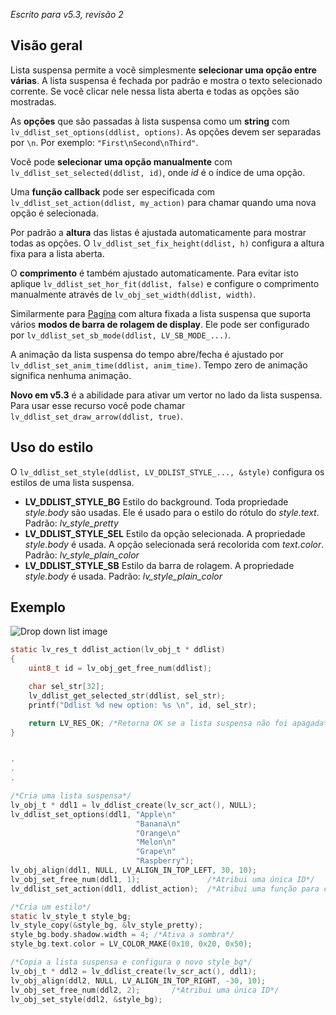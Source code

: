 _Escrito para v5.3, revisão 2_

## Visão geral

Lista suspensa permite a você simplesmente **selecionar uma opção entre várias**. A lista suspensa é fechada por padrão e mostra o texto selecionado corrente. Se você clicar nele nessa lista aberta e todas as opções são mostradas.

As **opções** que são passadas à lista suspensa como um **string** com `lv_ddlist_set_options(ddlist, options)`. As opções devem ser separadas por `\n`. Por exemplo: `"First\nSecond\nThird"`.

Você pode **selecionar uma opção manualmente** com `lv_ddlist_set_selected(ddlist, id)`, onde _id_ é o índice de uma opção.

Uma **função callback** pode ser especificada com `lv_ddlist_set_action(ddlist, my_action)` para chamar quando uma nova opção é selecionada.

Por padrão a **altura** das listas é ajustada automaticamente para mostrar todas as opções. O `lv_ddlist_set_fix_height(ddlist, h)` configura a altura fixa para a lista aberta.

O **comprimento** é também ajustado automaticamente. Para evitar isto aplique `lv_ddlist_set_hor_fit(ddlist, false)` e configure o comprimento manualmente através de `lv_obj_set_width(ddlist, width)`.

Similarmente para [Pagína](/Page) com altura fixada a lista suspensa que suporta vários **modos de barra de rolagem de display**. Ele pode ser configurado por `lv_ddlist_set_sb_mode(ddlist, LV_SB_MODE_...)`.

A animação da lista suspensa do tempo abre/fecha é ajustado por `lv_ddlist_set_anim_time(ddlist, anim_time)`. Tempo zero de animação significa nenhuma animação.

**Novo em v5.3** é a abilidade para ativar um vertor no lado da lista suspensa. Para usar esse recurso você pode chamar `lv_ddlist_set_draw_arrow(ddlist, true)`.

## Uso do estilo

O `lv_ddlist_set_style(ddlist, LV_DDLIST_STYLE_..., &style)` configura os estilos de uma lista suspensa.

- **LV_DDLIST_STYLE_BG** Estilo do background. Toda propriedade _style.body_ são usadas. Ele é usado para o estilo do rótulo do _style.text_. Padrão: _lv_style_pretty_
- **LV_DDLIST_STYLE_SEL** Estilo da opção selecionada. A propriedade _style.body_ é usada. A opção selecionada será recolorida com _text.color_. Padrão: _lv_style_plain_color_
- **LV_DDLIST_STYLE_SB** Estilo da barra de rolagem. A propriedade _style.body_ é usada. Padrão: _lv_style_plain_color_

## Exemplo
![Drop down list image](http://docs.littlevgl.com/img/drop-down-list-lv_ddlist.png)
```c
static lv_res_t ddlist_action(lv_obj_t * ddlist)
{
    uint8_t id = lv_obj_get_free_num(ddlist);

    char sel_str[32];
    lv_ddlist_get_selected_str(ddlist, sel_str);
    printf("Ddlist %d new option: %s \n", id, sel_str);

    return LV_RES_OK; /*Retorna OK se a lista suspensa não foi apagada*/
}


.
.
.

/*Cria uma lista suspensa*/
lv_obj_t * ddl1 = lv_ddlist_create(lv_scr_act(), NULL);
lv_ddlist_set_options(ddl1, "Apple\n"
                            "Banana\n"
                            "Orange\n"
                            "Melon\n"
                            "Grape\n"
                            "Raspberry");
lv_obj_align(ddl1, NULL, LV_ALIGN_IN_TOP_LEFT, 30, 10);
lv_obj_set_free_num(ddl1, 1);               /*Atribui uma única ID*/
lv_ddlist_set_action(ddl1, ddlist_action);  /*Atribui uma função para chamar quando uma nova opção é escolhida*/

/*Cria um estilo*/
static lv_style_t style_bg;
lv_style_copy(&style_bg, &lv_style_pretty);
style_bg.body.shadow.width = 4; /*Ativa a sombra*/
style_bg.text.color = LV_COLOR_MAKE(0x10, 0x20, 0x50);

/*Copia a lista suspensa e configura o novo style_bg*/
lv_obj_t * ddl2 = lv_ddlist_create(lv_scr_act(), ddl1);
lv_obj_align(ddl2, NULL, LV_ALIGN_IN_TOP_RIGHT, -30, 10);
lv_obj_set_free_num(ddl2, 2);       /*Atribui uma única ID*/
lv_obj_set_style(ddl2, &style_bg);
```
